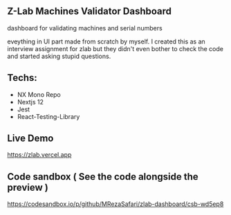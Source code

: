 

## Z-Lab Machines Validator Dashboard
dashboard for validating machines and serial numbers

eveything in UI part made from scratch by myself.
I created this as an interview assignment for zlab but they didn't even bother to check the code and started asking stupid questions.

## Techs:

* NX Mono Repo
* Nextjs 12
* Jest
* React-Testing-Library

## Live Demo
https://zlab.vercel.app

## Code sandbox ( See the code alongside the preview )
https://codesandbox.io/p/github/MRezaSafari/zlab-dashboard/csb-wd5ep8
